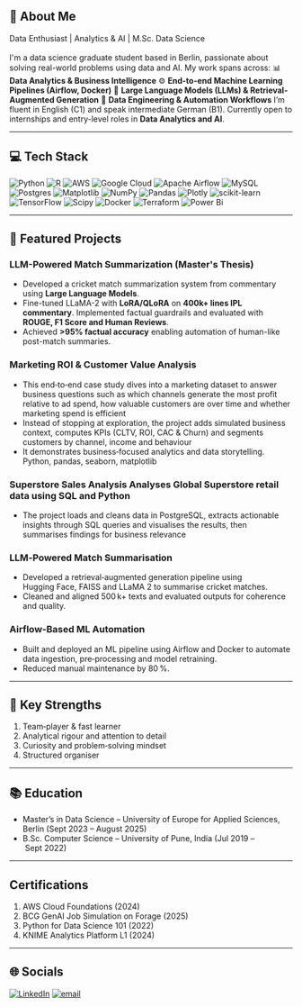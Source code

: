 ## 💫 About Me
Data Enthusiast | Analytics & AI | M.Sc. Data Science<br><br>
I'm a data science graduate student based in Berlin, passionate about solving real-world problems using data and AI. My work spans across:
📊 **Data Analytics & Business Intelligence**
⚙️ **End-to-end Machine Learning Pipelines (Airflow, Docker)**
🤖 **Large Language Models (LLMs) & Retrieval-Augmented Generation**
🧠 **Data Engineering & Automation Workflows**
I’m fluent in English (C1) and speak intermediate German (B1).
Currently open to internships and entry-level roles in **Data Analytics and AI**.

---

## 💻 Tech Stack

![Python](https://img.shields.io/badge/python-3670A0?style=flat-square&logo=python&logoColor=ffdd54) ![R](https://img.shields.io/badge/r-%23276DC3.svg?style=flat-square&logo=r&logoColor=white) ![AWS](https://img.shields.io/badge/AWS-%23FF9900.svg?style=flat-square&logo=amazon-aws&logoColor=white) ![Google Cloud](https://img.shields.io/badge/GoogleCloud-%234285F4.svg?style=flat-square&logo=google-cloud&logoColor=white) ![Apache Airflow](https://img.shields.io/badge/Apache%20Airflow-017CEE?style=flat-square&logo=Apache%20Airflow&logoColor=white) ![MySQL](https://img.shields.io/badge/mysql-4479A1.svg?style=flat-square&logo=mysql&logoColor=white) ![Postgres](https://img.shields.io/badge/postgres-%23316192.svg?style=flat-square&logo=postgresql&logoColor=white) ![Matplotlib](https://img.shields.io/badge/Matplotlib-%23ffffff.svg?style=flat-square&logo=Matplotlib&logoColor=black) ![NumPy](https://img.shields.io/badge/numpy-%23013243.svg?style=flat-square&logo=numpy&logoColor=white) ![Pandas](https://img.shields.io/badge/pandas-%23150458.svg?style=flat-square&logo=pandas&logoColor=white) ![Plotly](https://img.shields.io/badge/Plotly-%233F4F75.svg?style=flat-square&logo=plotly&logoColor=white) ![scikit-learn](https://img.shields.io/badge/scikit--learn-%23F7931E.svg?style=flat-square&logo=scikit-learn&logoColor=white) ![TensorFlow](https://img.shields.io/badge/TensorFlow-%23FF6F00.svg?style=flat-square&logo=TensorFlow&logoColor=white) ![Scipy](https://img.shields.io/badge/SciPy-%230C55A5.svg?style=flat-square&logo=scipy&logoColor=%white) ![Docker](https://img.shields.io/badge/docker-%230db7ed.svg?style=flat-square&logo=docker&logoColor=white) ![Terraform](https://img.shields.io/badge/terraform-%235835CC.svg?style=flat-square&logo=terraform&logoColor=white) ![Power Bi](https://img.shields.io/badge/power_bi-F2C811?style=flat-square&logo=powerbi&logoColor=black)

---

## 🌱 Featured Projects

### LLM-Powered Match Summarization (Master's Thesis)
- Developed a cricket match summarization system from commentary using **Large Language Models**.
- Fine-tuned LLaMA-2 with **LoRA/QLoRA** on **400k+ lines IPL commentary**. Implemented factual guardrails and evaluated with **ROUGE, F1 Score and Human Reviews**.
- Achieved **>95% factual accuracy** enabling automation of human-like post-match summaries.

### Marketing ROI & Customer Value Analysis	
- This end‑to‑end case study dives into a marketing dataset to answer business questions such as which channels generate the most profit relative to ad spend, how valuable customers are over time and whether marketing spend is efficient
- Instead of stopping at exploration, the project adds simulated business context, computes KPIs (CLTV, ROI, CAC & Churn) and segments customers by channel, income and behaviour
- It demonstrates business‑focused analytics and data storytelling.	Python, pandas, seaborn, matplotlib

### Superstore Sales Analysis	Analyses Global Superstore retail data using SQL and Python
- The project loads and cleans data in PostgreSQL, extracts actionable insights through SQL queries and visualises the results, then summarises findings for business relevance

### LLM‑Powered Match Summarisation
- Developed a retrieval‑augmented generation pipeline using Hugging Face, FAISS and LLaMA 2 to summarise cricket matches.
- Cleaned and aligned 500 k+ texts and evaluated outputs for coherence and quality.

### Airflow‑Based ML Automation 
- Built and deployed an ML pipeline using Airflow and Docker to automate data ingestion, pre‑processing and model retraining.
- Reduced manual maintenance by 80 %.

---

## 🤝 Key Strengths
1. Team‑player & fast learner
2. Analytical rigour and attention to detail
3. Curiosity and problem‑solving mindset
4. Structured organiser

---

## 📚 Education

- Master’s in Data Science – University of Europe for Applied Sciences, Berlin (Sept 2023 – August 2025)
- B.Sc. Computer Science – University of Pune, India (Jul 2019 – Sept 2022)

---

## Certifications 

1. AWS Cloud Foundations (2024)
2. BCG GenAI Job Simulation on Forage (2025)
3. Python for Data Science 101 (2022)
4. KNIME Analytics Platform L1 (2024)

---

## 🌐 Socials
[![LinkedIn](https://img.shields.io/badge/LinkedIn-%230077B5.svg?logo=linkedin&logoColor=white)](https://linkedin.com/in/https://www.linkedin.com/in/darshanr-c/) [![email](https://img.shields.io/badge/Email-D14836?logo=gmail&logoColor=white)](mailto:darshanrc.work@gmail.com) 
